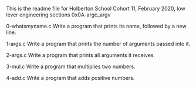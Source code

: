 This is the readme file for Holberton School Cohort 11, February 2020, low lever engineering sections 0x0A-argc_argv

0-whatsmyname.c
Write a program that prints its name, followed by a new line.


1-args.c
Write a program that prints the number of arguments passed into it.


2-args.c
Write a program that prints all arguments it receives.


3-mul.c
Write a program that multiplies two numbers.


4-add.c
Write a program that adds positive numbers.
